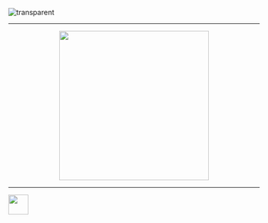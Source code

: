 ![transparent](https://capsule-render.vercel.app/api?type=transparent&fontColor=703ee5&text=Welcome%20to%20Mingyu's%20Github%20!&height=150&fontSize=40)
<hr>

  
<div align='center'>
  <img src="https://github.com/ymg5218/ymg5218/assets/87100737/7e9105d2-dd63-4056-ad57-bd0302bac2c5" width = 300 height = 300>
</div>
<hr>
<div>
  <a href="https://ymg5218.tistory.com/">
    <img style='float: left;' src="https://github.com/ymg5218/ymg5218/assets/87100737/e68c68c8-0908-4328-8345-cba24369cc45" width=40 height=40>
  </a>
</div>
<!--
**ymg5218/ymg5218** is a ✨ _special_ ✨ repository because its `README.md` (this file) appears on your GitHub profile.

Here are some ideas to get you started:

- 🔭 I’m currently working on ...
- 🌱 I’m currently learning ...
- 👯 I’m looking to collaborate on ...
- 🤔 I’m looking for help with ...
- 💬 Ask me about ...
- 📫 How to reach me: ...
- 😄 Pronouns: ...
- ⚡ Fun fact: ...
-->
